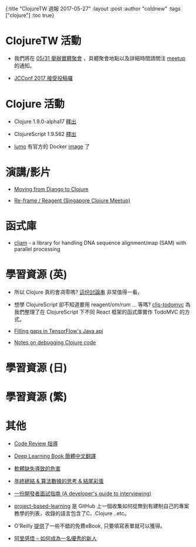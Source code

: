 {:title "ClojureTW 週報 2017-05-27"
:layout :post
:author "coldnew"
:tags  ["clojure"]
:toc true}

# ClojureTW 活動

* 我們將在 [05/31 舉辦實體聚會](https://www.meetup.com/Clojure-tw/events/239567053/) ，具體聚會地點以及詳細時間請關注 [meetup](https://www.meetup.com/Clojure-tw/events/239567053/) 的通知。

* [JCConf 2017 接受投稿囉](https://twjug.kktix.cc/events/jcconf-2017-cfp)

# Clojure 活動

* Clojure 1.9.0-alpha17 [釋出](https://t.co/zXNUK4hLV9)

* ClojureScript 1.9.562 [釋出](https://t.co/nMMtJhqbOP)

* [lumo](https://github.com/anmonteiro/lumo) 有官方的 Docker [image](https://t.co/hBNv4qGvXK) 了

# 演講/影片

* [Moving from Django to Clojure](https://www.reddit.com/r/Clojure/comments/6cudlk/moving_from_django_to_clojure_video/)

* [Re-frame / Reagent (Singapore Clojure Meetup)](https://www.youtube.com/watch?v=P_tPiR3i6e0)

# 函式庫

* [cljam](https://scfbm.biomedcentral.com/articles/10.1186/s13029-016-0058-6) - a library for handling DNA sequence alignment/map (SAM) with parallel processing

# 學習資源 (英)

* 所以 Clojure 真的會凋零嗎? [這份討論串](https://www.reddit.com/r/Clojure/comments/6d9say/simple_and_happy_is_clojure_dying_and_what_has/) 非常值得一看。

* 想學 ClojureScript 卻不知道要用 reagent/om/rum ... 等嗎? [cljs-todomvc](https://github.com/gadfly361/cljs-todomvc) 為我們整理了在 ClojureScript 下不同 React 框架的函式庫實作 TodoMVC 的方式。

* [Filling gaps in TensorFlow's Java api](http://kieranbrowne.com/research/filling-gaps-in-tensorflow/)

* [Notes on debugging Clojure code](http://eli.thegreenplace.net/2017/notes-on-debugging-clojure-code/)

# 學習資源 (日)


# 學習資源 (繁)


# 其他

* [Code Review 指導](https://msdn.microsoft.com/zh-tw/communitydocs/visual-studio/ta14052601?f=255&MSPPError=-2147217396)

* [Deep Learning Book 簡體中文翻譯](https://exacity.github.io/deeplearningbook-chinese/)

* [軟體缺失導致的危害](https://hackmd.io/s/B1eo44C1-#)

* [年終總結 & 算法數據的思考 & 結尾彩蛋](https://www.douban.com/note/472267231/)

* [一份開發者面試指南 (A developer's guide to interviewing)](https://www.oschina.net/translate/how-to-interview-as-a-developer-candidate)

* [project-based-learning](https://github.com/tuvttran/project-based-learning) 是 GitHub 上一個收集如何從無到有建制自己的專案教學的列表，收錄的語言包含了C、Clojure ..etc。

* O'Reilly [提供](http://www.oreilly.com/programming/free/?cmp=li-business-free-info-onboarding_li_freereport_programming_ac)了一些不錯的免費eBook, 只要填寫表單就可以獲得。

* [阿里感悟 – 如何成為一名優秀的新人](http://ifeve.com/alithink-2/)